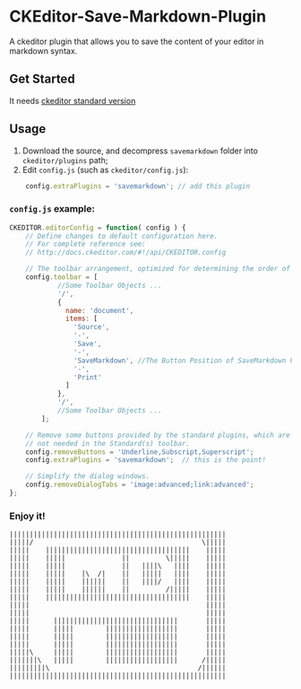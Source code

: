 # CKEditor-Save-Markdown-Plugin
A ckeditor plugin that allows you to save
the content of your editor in markdown syntax.

## Get Started
It needs [ckeditor standard version](http://download.cksource.com/CKEditor/CKEditor/CKEditor%204.4.7/ckeditor_4.4.7_standard.zip)

## Usage
1. Download the source, and decompress `savemarkdown` folder into `ckeditor/plugins` path; 
2. Edit `config.js` (such as `ckeditor/config.js`):
```javascript
	config.extraPlugins = 'savemarkdown'; // add this plugin
```

### `config.js` example:
```javascript
CKEDITOR.editorConfig = function( config ) {
	// Define changes to default configuration here.
	// For complete reference see:
	// http://docs.ckeditor.com/#!/api/CKEDITOR.config

	// The toolbar arrangement, optimized for determining the order of toolbar buttons.
	config.toolbar = [
	        //Some Toolbar Objects ...
	        '/',
            {
              name: 'document',
              items: [
                'Source',
                '-',
                'Save',
                '-',
                'SaveMarkdown', //The Button Position of SaveMarkdown Plugin
                '-',
                'Print'
              ]
            },
            '/',
	        //Some Toolbar Objects ...
        ];

	// Remove some buttons provided by the standard plugins, which are
	// not needed in the Standard(s) toolbar.
	config.removeButtons = 'Underline,Subscript,Superscript';
	config.extraPlugins = 'savemarkdown';  // this is the point!

	// Simplify the dialog windows.
	config.removeDialogTabs = 'image:advanced;link:advanced';
};
```


### Enjoy it!
```
||||||||||||||||||||||||||||||||||||||||||||||||||||||
|||||/                                          \|||||
|||||    ||||||||||||||||||||||||||||||||||||    |||||
|||||    |||||              ||         \|||||    |||||
|||||    |||||              ||   ||||\   ||||    |||||
|||||    |||||    |\  /|    ||   |||||   ||||    |||||
|||||    |||||    ||||||    ||   ||||/   ||||    |||||
|||||    |||||    ||||||    ||         /|||||    |||||
|||||    ||||||||||||||||||||||||||||||||||||    |||||
|||||                                            |||||
|||||                                            |||||
|||||      |||||||||||||||||||||||||||||||       |||||
|||||      |||||        ||||||||||||||||||       |||||
|||||      |||||        ||||||||||||||||||       |||||
|||||      |||||        ||||||||||||||||||       |||||
|||||\     |||||        ||||||||||||||||||       |||||
|||||||\   |||||        ||||||||||||||||||      /|||||
|||||||||\                                     /||||||
||||||||||||||||||||||||||||||||||||||||||||||||||||||
```